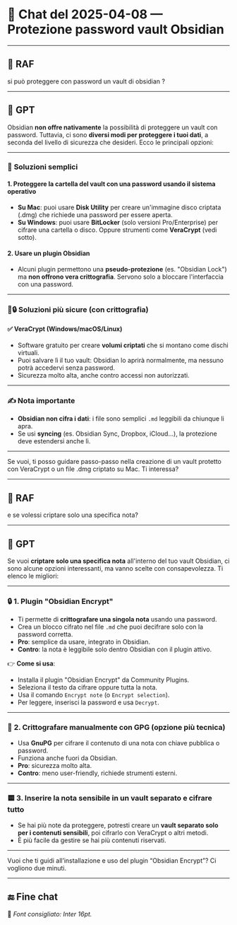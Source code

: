 # 📅 Chat del 2025-04-08 — Protezione password vault Obsidian

---

## 👤 **RAF**

si può proteggere con password un vault di obsidian ?

---

## 🤖 **GPT**

Obsidian **non offre nativamente** la possibilità di proteggere un vault con password. Tuttavia, ci sono **diversi modi per proteggere i tuoi dati**, a seconda del livello di sicurezza che desideri. Ecco le principali opzioni:

---

### 🔐 **Soluzioni semplici**

#### 1. **Proteggere la cartella del vault con una password usando il sistema operativo**
- **Su Mac**: puoi usare **Disk Utility** per creare un'immagine disco criptata (.dmg) che richiede una password per essere aperta.
- **Su Windows**: puoi usare **BitLocker** (solo versioni Pro/Enterprise) per cifrare una cartella o disco. Oppure strumenti come **VeraCrypt** (vedi sotto).

#### 2. **Usare un plugin Obsidian**
- Alcuni plugin permettono una **pseudo-protezione** (es. "Obsidian Lock") ma **non offrono vera crittografia**. Servono solo a bloccare l'interfaccia con una password.

---

### 🔐🔒 **Soluzioni più sicure (con crittografia)**

#### ✅ **VeraCrypt (Windows/macOS/Linux)**
- Software gratuito per creare **volumi criptati** che si montano come dischi virtuali.
- Puoi salvare lì il tuo vault: Obsidian lo aprirà normalmente, ma nessuno potrà accedervi senza password.
- Sicurezza molto alta, anche contro accessi non autorizzati.

---

### ✍️ Nota importante
- **Obsidian non cifra i dati**: i file sono semplici `.md` leggibili da chiunque li apra.
- Se usi **syncing** (es. Obsidian Sync, Dropbox, iCloud…), la protezione deve estendersi anche lì.

---

Se vuoi, ti posso guidare passo-passo nella creazione di un vault protetto con VeraCrypt o un file .dmg criptato su Mac. Ti interessa?

---

## 👤 **RAF**

e se volessi criptare solo una specifica nota?

---

## 🤖 **GPT**

Se vuoi **criptare solo una specifica nota** all'interno del tuo vault Obsidian, ci sono alcune opzioni interessanti, ma vanno scelte con consapevolezza. Ti elenco le migliori:

---

### 🔒 **1. Plugin "Obsidian Encrypt"**
- Ti permette di **crittografare una singola nota** usando una password.
- Crea un blocco cifrato nel file `.md` che puoi decifrare solo con la password corretta.
- **Pro**: semplice da usare, integrato in Obsidian.
- **Contro**: la nota è leggibile solo dentro Obsidian con il plugin attivo.

👉 **Come si usa**:
- Installa il plugin "Obsidian Encrypt" da Community Plugins.
- Seleziona il testo da cifrare oppure tutta la nota.
- Usa il comando `Encrypt note` (o `Encrypt selection`).
- Per leggere, inserisci la password e usa `Decrypt`.

---

### 🔐 **2. Crittografare manualmente con GPG (opzione più tecnica)**
- Usa **GnuPG** per cifrare il contenuto di una nota con chiave pubblica o password.
- Funziona anche fuori da Obsidian.
- **Pro**: sicurezza molto alta.
- **Contro**: meno user-friendly, richiede strumenti esterni.

---

### 🟨 **3. Inserire la nota sensibile in un vault separato e cifrare tutto**
- Se hai più note da proteggere, potresti creare un **vault separato solo per i contenuti sensibili**, poi cifrarlo con VeraCrypt o altri metodi.
- È più facile da gestire se hai più contenuti riservati.

---

Vuoi che ti guidi all’installazione e uso del plugin “Obsidian Encrypt”? Ci vogliono due minuti.

---

## 🔚 Fine chat

📌 *Font consigliato: Inter 16pt.*
